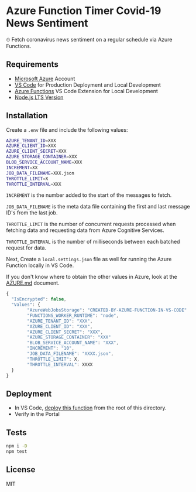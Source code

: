# Azure Function Timer Covid-19 News Sentiment

⏲ Fetch coronavirus news sentiment on a regular schedule via Azure Functions.

## Requirements

- [Microsoft Azure](https://portal.azure.com) Account
- [VS Code](https://code.visualstudio.com/) for Production Deployment
and Local Development
- [Azure Functions](https://marketplace.visualstudio.com/items?itemName=ms-azuretools.vscode-azurefunctions)
VS Code Extension for Local Development
- [Node.js LTS Version](https://nodejs.org/en/about/releases/)

## Installation

Create a `.env` file and include the following values:

```sh
AZURE_TENANT_ID=XXX
AZURE_CLIENT_ID=XXX
AZURE_CLIENT_SECRET=XXX
AZURE_STORAGE_CONTAINER=XXX
BLOB_SERVICE_ACCOUNT_NAME=XXX
INCREMENT=XX
JOB_DATA_FILENAME=XXX.json
THROTTLE_LIMIT=X
THROTTLE_INTERVAL=XXX
```

`INCREMENT` is the number added to the start of the messages to fetch.

`JOB_DATA_FILENAME` is the meta data file containing the first and last message
ID's from the last job.

`THROTTLE_LIMIT` is the number of concurrent requests processed when fetching
data and requesting data from Azure Cognitive Services.

`THROTTLE_INTERVAL` is the number of milliseconds between each batched request
for data.

Next, Create a `local.settings.json` file as well for running the Azure Function
locally in VS Code.

If you don't know where to obtain the other values in Azure,
look at the [AZURE.md](AZURE.md) document.

```js
{
  "IsEncrypted": false,
  "Values": {
		"AzureWebJobsStorage": "CREATED-BY-AZURE-FUNCTION-IN-VS-CODE"
		"FUNCTIONS_WORKER_RUNTIME": "node",
		"AZURE_TENANT_ID": "XXX",
		"AZURE_CLIENT_ID": "XXX",
		"AZURE_CLIENT_SECRET": "XXX",
		"AZURE_STORAGE_CONTAINER": "XXX"
		"BLOB_SERVICE_ACCOUNT_NAME": "XXX",
		"INCREMENT": "10",
		"JOB_DATA_FILENAME": "XXXX.json",
		"THROTTLE_LIMIT": X,
		"THROTTLE_INTERVAL": XXXX
  }
}
```

## Deployment

- In VS Code, [deploy this function](https://marketplace.visualstudio.com/items?itemName=ms-azuretools.vscode-azurefunctions)
from the root of this directory.
- Verify in the Portal


## Tests

```sh
npm i -D
npm test
```

## License

MIT
